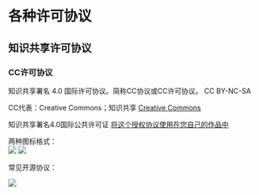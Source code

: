 # 各种许可协议



## 知识共享许可协议

### CC许可协议
知识共享署名 4.0 国际许可协议。简称CC协议或CC许可协议。
CC BY-NC-SA 

CC代表：Creative Commons；知识共享
[Creative Commons](https://creativecommons.org/licenses/by/4.0/deed.zh)

知识共享署名4.0国际公共许可证
[将这个授权协议使用在您自己的作品中](https://creativecommons.org/choose/results-one?license_code=by&amp;jurisdiction=&amp;version=4.0&amp;lang=zh)

两种图标格式：  
![](https://i.creativecommons.org/l/by/4.0/88x31.png)
![](https://i.creativecommons.org/l/by/4.0/88x15.png)





常见开源协议：   

![](http://tektea-img.b0.upaiyun.com/blog/2016/06/26.png)